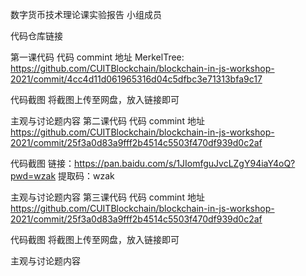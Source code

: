 数字货币技术理论课实验报告
小组成员

代码仓库链接


第一课代码
代码 commint 地址
MerkelTree: https://github.com/CUITBlockchain/blockchain-in-js-workshop-2021/commit/4cc4d11d061965316d04c5dfbc3e71313bfa9c17

代码截图
将截图上传至网盘，放入链接即可



主观与讨论题内容
第二课代码
代码 commint 地址
https://github.com/CUITBlockchain/blockchain-in-js-workshop-2021/commit/25f3a0d83a9fff2b4514c5503f470df939d0c2af

代码截图
链接：https://pan.baidu.com/s/1JIomfguJvcLZgY94iaY4oQ?pwd=wzak 提取码：wzak

主观与讨论题内容
第三课代码
代码 commint 地址
https://github.com/CUITBlockchain/blockchain-in-js-workshop-2021/commit/25f3a0d83a9fff2b4514c5503f470df939d0c2af

代码截图
将截图上传至网盘，放入链接即可



主观与讨论题内容
